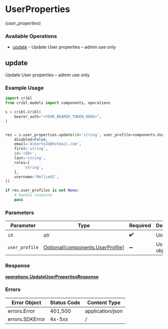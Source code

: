 # UserProperties
(*user_properties*)

### Available Operations

* [update](#update) - Update User properties – admin use only

## update

Update User properties – admin use only

### Example Usage

```python
import cribl
from cribl.models import components, operations

s = cribl.Cribl(
    bearer_auth="<YOUR_BEARER_TOKEN_HERE>",
)


res = s.user_properties.update(id='string', user_profile=components.UserProfile(
    disabled=False,
    email='Alberto34@hotmail.com',
    first='string',
    id='<ID>',
    last='string',
    roles=[
        'string',
    ],
    username='Mellie62',
))

if res.user_profiles is not None:
    # handle response
    pass
```

### Parameters

| Parameter                                                                  | Type                                                                       | Required                                                                   | Description                                                                |
| -------------------------------------------------------------------------- | -------------------------------------------------------------------------- | -------------------------------------------------------------------------- | -------------------------------------------------------------------------- |
| `id`                                                                       | *str*                                                                      | :heavy_check_mark:                                                         | Unique ID                                                                  |
| `user_profile`                                                             | [Optional[components.UserProfile]](../../models/components/userprofile.md) | :heavy_minus_sign:                                                         | UserProfile object                                                         |


### Response

**[operations.UpdateUserPropertiesResponse](../../models/operations/updateuserpropertiesresponse.md)**
### Errors

| Error Object     | Status Code      | Content Type     |
| ---------------- | ---------------- | ---------------- |
| errors.Error     | 401,500          | application/json |
| errors.SDKError  | 4x-5xx           | */*              |
